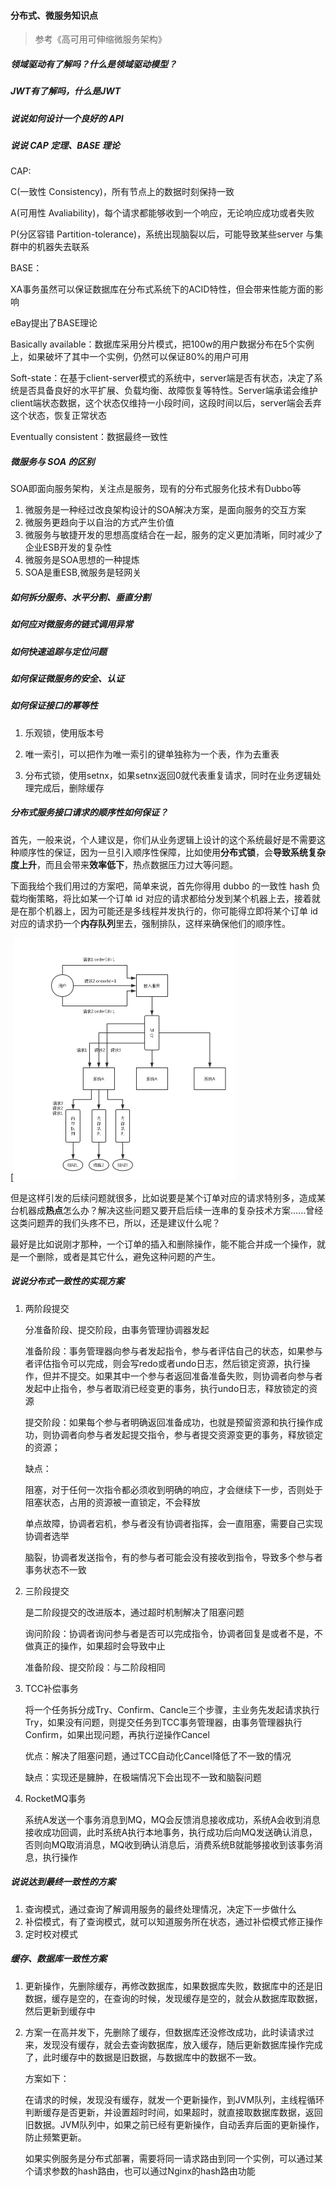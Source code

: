 #### 分布式、微服务知识点

> 参考《高可用可伸缩微服务架构》

#####  领域驱动有了解吗？什么是领域驱动模型？

##### JWT有了解吗，什么是JWT

##### 说说如何设计一个良好的 API

##### 说说 CAP 定理、BASE 理论

CAP: 

 C(一致性  Consistency)，所有节点上的数据时刻保持一致

 A(可用性 Avaliability)，每个请求都能够收到一个响应，无论响应成功或者失败

P(分区容错 Partition-tolerance)，系统出现脑裂以后，可能导致某些server 与集群中的机器失去联系

BASE： 

XA事务虽然可以保证数据库在分布式系统下的ACID特性，但会带来性能方面的影响

eBay提出了BASE理论

Basically available：数据库采用分片模式，把100w的用户数据分布在5个实例上，如果破坏了其中一个实例，仍然可以保证80%的用户可用

Soft-state：在基于client-server模式的系统中，server端是否有状态，决定了系统是否具备良好的水平扩展、负载均衡、故障恢复等特性。Server端承诺会维护client端状态数据，这个状态仅维持一小段时间，这段时间以后，server端会丢弃这个状态，恢复正常状态

Eventually consistent：数据最终一致性



##### 微服务与 SOA 的区别

SOA即面向服务架构，关注点是服务，现有的分布式服务化技术有Dubbo等

1. 微服务是一种经过改良架构设计的SOA解决方案，是面向服务的交互方案
2. 微服务更趋向于以自治的方式产生价值
3. 微服务与敏捷开发的思想高度结合在一起，服务的定义更加清晰，同时减少了企业ESB开发的复杂性
4. 微服务是SOA思想的一种提炼
5. SOA是重ESB,微服务是轻网关

##### 如何拆分服务、水平分割、垂直分割

##### 如何应对微服务的链式调用异常

##### 如何快速追踪与定位问题

##### 如何保证微服务的安全、认证



##### 如何保证接口的幂等性

1. 乐观锁，使用版本号

2. 唯一索引，可以把作为唯一索引的键单独称为一个表，作为去重表

3. 分布式锁，使用setnx，如果setnx返回0就代表重复请求，同时在业务逻辑处理完成后，删除缓存

    

##### 分布式服务接口请求的顺序性如何保证？

首先，一般来说，个人建议是，你们从业务逻辑上设计的这个系统最好是不需要这种顺序性的保证，因为一旦引入顺序性保障，比如使用**分布式锁**，会**导致系统复杂度上升**，而且会带来**效率低下**，热点数据压力过大等问题。

下面我给个我们用过的方案吧，简单来说，首先你得用 dubbo 的一致性 hash 负载均衡策略，将比如某一个订单 id 对应的请求都给分发到某个机器上去，接着就是在那个机器上，因为可能还是多线程并发执行的，你可能得立即将某个订单 id 对应的请求扔一个**内存队列**里去，强制排队，这样来确保他们的顺序性。

[<img src="media/distributed-system-request-sequence.png" alt="distributed-system-request-sequence" style="zoom:50%;" />

但是这样引发的后续问题就很多，比如说要是某个订单对应的请求特别多，造成某台机器成**热点**怎么办？解决这些问题又要开启后续一连串的复杂技术方案......曾经这类问题弄的我们头疼不已，所以，还是建议什么呢？

最好是比如说刚才那种，一个订单的插入和删除操作，能不能合并成一个操作，就是一个删除，或者是其它什么，避免这种问题的产生。



##### 说说分布式一致性的实现方案

1. 两阶段提交

    分准备阶段、提交阶段，由事务管理协调器发起

    准备阶段：事务管理器向参与者发起指令，参与者评估自己的状态，如果参与者评估指令可以完成，则会写redo或者undo日志，然后锁定资源，执行操作，但并不提交。如果其中一个参与者返回准备准备失败，则协调者向参与者发起中止指令，参与者取消已经变更的事务，执行undo日志，释放锁定的资源

    提交阶段：如果每个参与者明确返回准备成功，也就是预留资源和执行操作成功，则协调者向参与者发起提交指令，参与者提交资源变更的事务，释放锁定的资源；

    缺点：

    阻塞，对于任何一次指令都必须收到明确的响应，才会继续下一步，否则处于阻塞状态，占用的资源被一直锁定，不会释放

    单点故障，协调者宕机，参与者没有协调者指挥，会一直阻塞，需要自己实现协调者选举

    脑裂，协调者发送指令，有的参与者可能会没有接收到指令，导致多个参与者事务状态不一致

2. 三阶段提交

    是二阶段提交的改进版本，通过超时机制解决了阻塞问题

    询问阶段：协调者询问参与者是否可以完成指令，协调者回复是或者不是，不做真正的操作，如果超时会导致中止

    准备阶段、提交阶段：与二阶段相同

3. TCC补偿事务 

    将一个任务拆分成Try、Confirm、Cancle三个步骤，主业务先发起请求执行Try，如果没有问题，则提交任务到TCC事务管理器，由事务管理器执行Confirm，如果出现问题，再执行逆操作Cancel

    优点：解决了阻塞问题，通过TCC自动化Cancel降低了不一致的情况

    缺点：实现还是臃肿，在极端情况下会出现不一致和脑裂问题

4. RocketMQ事务

    系统A发送一个事务消息到MQ，MQ会反馈消息接收成功，系统A会收到消息接收成功回调，此时系统A执行本地事务，执行成功后向MQ发送确认消息，否则向MQ取消消息，MQ收到确认消息后，消费系统B就能够接收到该事务消息，执行操作

##### 说说达到最终一致性的方案

1. 查询模式，通过查询了解调用服务的最终处理情况，决定下一步做什么
2. 补偿模式，有了查询模式，就可以知道服务所在状态，通过补偿模式修正操作
3. 定时校对模式

##### 缓存、数据库一致性方案

1. 更新操作，先删除缓存，再修改数据库，如果数据库失败，数据库中的还是旧数据，缓存是空的，在查询的时候，发现缓存是空的，就会从数据库取数据，然后更新到缓存中

2. 方案一在高并发下，先删除了缓存，但数据库还没修改成功，此时读请求过来，发现没有缓存，就会去查询数据库，放入缓存，随后更新数据库操作完成了，此时缓存中的数据是旧数据，与数据库中的数据不一致。

    方案如下：

    在请求的时候，发现没有缓存，就发一个更新操作，到JVM队列，主线程循环判断缓存是否更新，并设置超时时间，如果超时，就直接取数据库数据，返回旧数据。JVM队列中，如果之前已经有更新操作，自动丢弃后面的更新操作，防止频繁更新。

    如果实例服务是分布式部署，需要将同一请求路由到同一个实例，可以通过某个请求参数的hash路由，也可以通过Nginx的hash路由功能

##### 